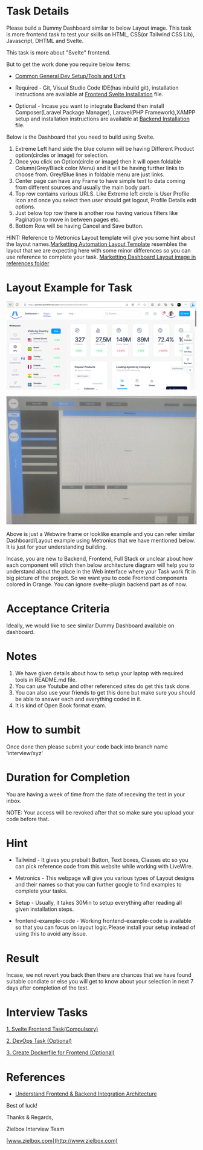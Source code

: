 # Task Details
Please build a Dummy Dashboard similar to below Layout image. This task is more frontend task to test your skills on HTML, CSS(or Tailwind CSS Lib), Javascript, DHTML and 
Svelte.

This task is more about "Svelte" frontend.

 But to get the work done you require below items:
 
 - [Common General Dev Setup/Tools and Url's](README.md)

 - Required - Git, Visual Studio Code IDE(has inbuild git), installation instructions are available at [Frontend Svelte Installation](docs/README.Frontend.Svelte.md) file.
 
 - Optional - Incase you want to integrate Backend then install Composer(Laravel Package Manager), Laravel(PHP Framework),XAMPP setup and installation instructions are available at [Backend Installation](docs/README.Backend.md) file.

Below is the Dashboard that you need to build using Svelte.

1. Extreme Left hand side the blue column will be having Different Product option(circles or image) for selection.
2. Once you click on Option(circle or image) then it will open foldable Column(Grey/Black color Menu) and it will be having further links to choose from. Grey/Blue lines in foldable menu are just links.
3. Center page can have any Frame to have simple text to data coming from different sources and usually the main body part.
4. Top row contains various URLS. Like Extreme left circle is User Profile Icon and once you select then user should get logout, Profile Details edit options.
5. Just below top row there is another row having various filters like Pagination to move in between pages etc.
6. Bottom Row will be having Cancel and Save button.

HINT: Reference to Metronics Layout template will give you some hint about the layout names.[Marketting Automation Layout Template](https://preview.keenthemes.com/metronic8/demo31/index.html) resembles the layout that we are expecting here with some minor differences so you can use reference to complete your task. [Marketting Dashboard Layout image in references folder](references/Metrnoics-Marketting-Layout.PNG)

# Layout Example for Task
![ALT](references/Metrnoics-Marketting-Layout.PNG)

![ALT](references/dashboard-example.PNG)

Above is just a Webwire frame or looklike example and you can refer similar Dashboard/Layout example using Metronics that we have mentioned below. It is just for your understanding building.

Incase, you are new to Backend, Frontend, Full Stack or unclear about how each component will stitch then below architecture diagram will help you to understand about the place in the Web interface where your Task work fit in big picture of the project. So we want you to code Frontend components colored in Orange. You can ignore svelte-plugin backend part as of now.


# Acceptance Criteria
Ideally, we would like to see similar Dummy Dashboard available on dashboard.

# Notes
1. We have given details about how to setup your laptop with required tools in README.md file.
2. You can use Youtube and other referenced sites do get this task done.
3. You can also use your friends to get this done but make sure you should be able to answer each and everything coded in it.
4. It is kind of Open Book format exam.


# How to sumbit
Once done then please submit your code back into branch name 'interview/xyz'

# Duration for Completion
You are having a week of time from the date of receving the test in your inbox.

NOTE: Your access will be revoked after that so make sure you upload your code before that.

# Hint
 - Tailwind - It gives you prebuilt Button, Text boxes, Classes etc so you can pick reference code from this website while working with LiveWire.
 
 - Metronics - This webpage will give you various types of Layout designs and their names so that you can further google to find examples to complete your tasks.

 - Setup - Usually, it takes 30Min to setup everything after reading all given installation steps.

 - frontend-example-code - Working frontend-example-code is available so that you can focus on layout logic.Please install your setup instead of using this to avoid any issue.

# Result
Incase, we not revert you back then there are chances that we have found suitable condiate or else you will get to know about your selection in next 7 days after completion of the test.

# Interview Tasks
[1. Svelte Frontend Task(Compulsory)](TASK-1-Frontend.md)

[2. DevOps Task (Optional)](TASK-2-DevOps.md)

[3. Create Dockerfile for Frontend (Optional) ](TASK-3-Dockerfile.md)

# References
- [Understand Frontend & Backend Integration Architecture](docs/README.Fullstack-Stack-Tool.md)

Best of luck!


Thanks & Regards,

Zielbox Interview Team

[www.zielbox.com](http://www.zielbox.com)